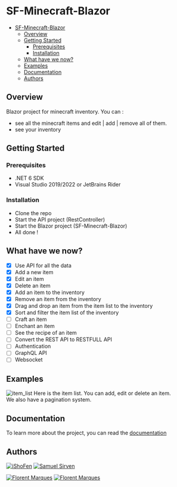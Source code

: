 # SF-Minecraft-Blazor
<!-- create the table of contentt -->
<!-- toc -->
- [SF-Minecraft-Blazor](#sf-minecraft-blazor)
  - [Overview](#overview)
  - [Getting Started](#getting-started)
    - [Prerequisites](#prerequisites)
    - [Installation](#installation)
  - [What have we now?](#what-have-we-now)
  - [Examples](#examples)
  - [Documentation](#documentation)
  - [Authors](#authors)

## Overview

Blazor project for minecraft inventory.
You can : 
- see all the minecraft items and edit | add | remove all of them.
- see your inventory

## Getting Started
### Prerequisites
- .NET 6 SDK
- Visual Studio 2019/2022 or JetBrains Rider

### Installation
- Clone the repo
- Start the API project (RestController)
- Start the Blazor project (SF-Minecraft-Blazor)
- All done !

## What have we now?
- [x] Use API for all the data
- [x] Add a new item
- [x] Edit an item
- [x] Delete an item
- [x] Add an item to the inventory
- [x] Remove an item from the inventory
- [x] Drag and drop an item from the item list to the inventory
- [x] Sort and filter the item list of the inventory
- [ ] Craft an item
- [ ] Enchant an item
- [ ] See the recipe of an item
- [ ] Convert the REST API to RESTFULL API
- [ ] Authentication
- [ ] GraphQL API
- [ ] Websocket

## Examples
<!-- https://codefirst.iut.uca.fr/git/samuel.sirven/SF-Minecraft-Blazor/src/branch/master/Documentation/images/item_list.png -->
<!-- display this image -->
![item_list](https://codefirst.iut.uca.fr/git/samuel.sirven/SF-Minecraft-Blazor/src/branch/master/Documentation/images/item_list.png)
Here is the item list. You can add, edit or delete an item.  
We also have a pagination system.

## Documentation
To learn more about the project, you can read the [documentation](https://codefirst.iut.uca.fr/git/samuel.sirven/SF-Minecraft-Blazor/wiki/Home)

## Authors
[![iShoFen](https://img.shields.io/badge/-iShoFen-181717?style=flat-square&logo=github&logoColor=white)](https://github.com/iShoFen)
[![Samuel Sirven](https://img.shields.io/badge/-Samuel%20Sirven-0077B5?style=flat-square&logo=Linkedin&logoColor=white)](https://www.linkedin.com/in/samuel-sirven-b49b53211/)
<!-- https://github.com/flomSStaar -->
<!-- https://fr.linkedin.com/in/florent-marques -->
[![Florent Marques](https://img.shields.io/badge/-flomSStaar-181717?style=flat-square&logo=github&logoColor=white)](https://github.com/flomSStaar)
[![Florent Marques](https://img.shields.io/badge/-Florent%20Marques-0077B5?style=flat-square&logo=Linkedin&logoColor=white)](https://www.linkedin.com/in/florent-marques-5b1b1b1b1/)
